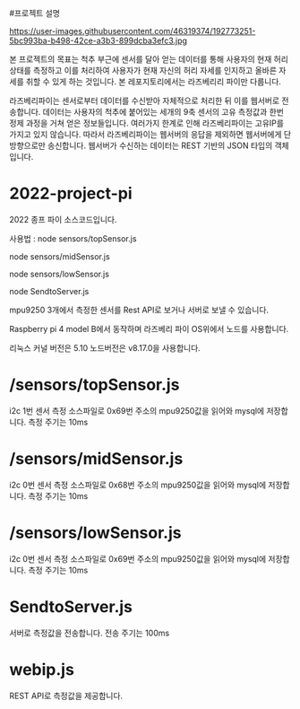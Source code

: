 #프로젝트 설명

https://user-images.githubusercontent.com/46319374/192773251-5bc993ba-b498-42ce-a3b3-899dcba3efc3.jpg

본 프로젝트의 목표는 척추 부근에 센서를 달아 얻는 데이터를 통해 사용자의 현재 허리 상태를 측정하고 이를 처리하여 사용자가 현재 자신의 허리 자세를 인지하고 올바른 자세를 취할 수 있게 하는 것입니다. 본 레포지토리에서는 라즈베리리 파이만 다룹니다.

라즈베리파이는 센서로부터 데이터를 수신받아 자체적으로 처리한 뒤 이를 웹서버로 전송합니다. 데이터는 사용자의 척추에 붙어있는 세개의 9축 센서의 고유 측정값과 한번 정제 과정을 거쳐 얻은 정보들입니다. 여러가지 한계로 인해 라즈베리파이는 고유IP를 가지고 있지 않습니다. 따라서 라즈베리파이는 웹서버의 응답을 제외하면 웹서버에게 단방향으로만 송신합니다. 웹서버가 수신하는 데이터는 REST 기반의 JSON 타입의 객체입니다.

# 2022-project-pi

2022 종프 파이 소스코드입니다.

사용법 : 
 node sensors/topSensor.js
 
 node sensors/midSensor.js
 
 node sensors/lowSensor.js
 
 node SendtoServer.js

mpu9250 3개에서 측정한 센서를 Rest API로 보거나 서버로 보낼 수 있습니다.

Raspberry pi 4 model B에서 동작하며 라즈베리 파이 OS위에서 노드를 사용합니다.

리눅스 커널 버전은 5.10 노드버전은 v8.17.0을 사용합니다.

# /sensors/topSensor.js
i2c 1번 센서 측정 소스파일로 0x69번 주소의 mpu9250값을 읽어와 mysql에 저장합니다.
측정 주기는 10ms
# /sensors/midSensor.js
i2c 0번 센서 측정 소스파일로 0x68번 주소의 mpu9250값을 읽어와 mysql에 저장합니다.
측정 주기는 10ms
# /sensors/lowSensor.js
i2c 0번 센서 측정 소스파일로 0x69번 주소의 mpu9250값을 읽어와 mysql에 저장합니다.
측정 주기는 10ms
# SendtoServer.js
서버로 측정값을 전송합니다.
전송 주기는 100ms
# webip.js
REST API로 측정값을 제공합니다.

